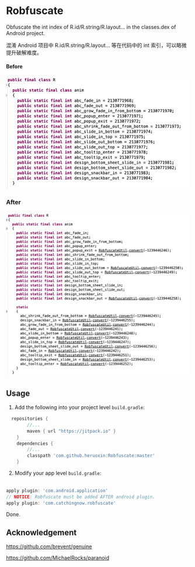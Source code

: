 # Robfuscate


Obfuscate the int index of R.id/R.string/R.layout… in the classes.dex of Android project.

混淆 Android 项目中 R.id/R.string/R.layout… 等在代码中的 int 索引，可以略微提升破解难度。


#### Before

![img](screenshots/before.png)

### After

![img](screenshots/after.png)


## Usage


1. Add the following into your project level `build.gradle`:

```groovy
  repositories {
        //...
        maven { url "https://jitpack.io" }
    }
    dependencies {
        //...
        classpath 'com.github.heruoxin:Robfuscate:master'
    }
```

2. Modify your app level `build.gradle`:

```groovy

apply plugin: 'com.android.application'
// NOTICE: Robfuscate must be added AFTER android plugin.
apply plugin: 'com.catchingnow.robfuscate'
```

Done.


## Acknowledgement


<https://github.com/brevent/genuine>

<https://github.com/MichaelRocks/paranoid>

